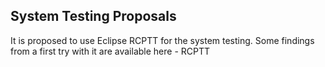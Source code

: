 ## System Testing Proposals

It is proposed to use Eclipse RCPTT for the system testing. Some findings from a first try with it are available here - RCPTT